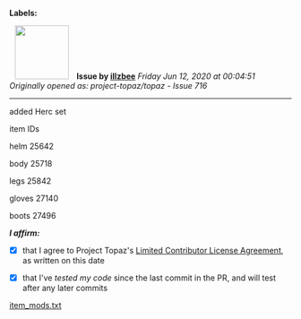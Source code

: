 **Labels:**



<a href="https://github.com/illzbee"><img src="https://avatars3.githubusercontent.com/u/65986311?v=4" width="96" height="96" hspace="10"></img></a> **Issue by [illzbee](https://github.com/illzbee)**
_Friday Jun 12, 2020 at 00:04:51_
_Originally opened as: project-topaz/topaz - Issue 716_

----

added Herc set 
item 	IDs 
helm 	25642
body 	25718
legs  	25842
gloves	27140
boots	27496
<!-- place 'x' mark between square [] brackets to affirm: -->
**_I affirm:_**
- [x] that I agree to Project Topaz's [Limited Contributor License Agreement](http://project-topaz.com/blob/release/CONTRIBUTOR_AGREEMENT.md), as written on this date
- [x] that I've _tested my code_ since the last commit in the PR, and will test after any later commits

[item_mods.txt](https://github.com/project-topaz/topaz/files/4767843/item_mods.txt)


